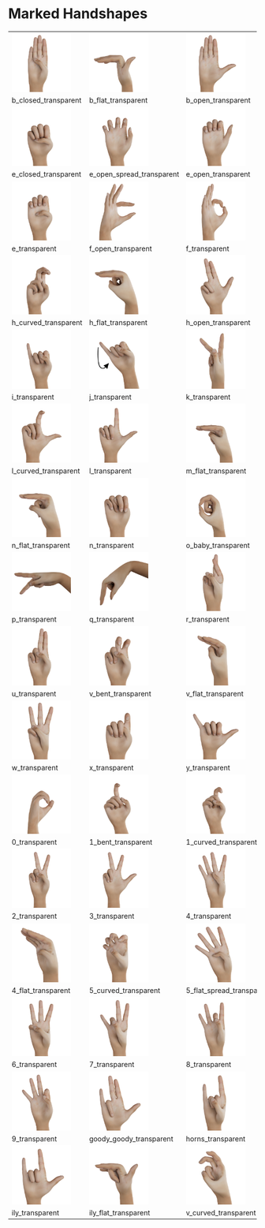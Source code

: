 # Marked Handshapes

<table>
  <tr>
    <td><img src="b_closed_transparent.png" alt="b_closed_transparent" width="120px"></td>
    <td><img src="b_flat_transparent.png" alt="b_flat_transparent" width="120px"></td>
    <td><img src="b_open_transparent.png" alt="b_open_transparent" width="120px"></td>
    <td><img src="d_transparent.png" alt="d_transparent" width="120px"></td>
   </tr>
  <tr>
    <td>b_closed_transparent</td>
    <td>b_flat_transparent</td>
    <td>b_open_transparent</td>
    <td>d_transparent</td>
  </tr>

  <tr>
    <td><img src="e_closed_transparent.png" alt="e_closed_transparent" width="120px"></td>
    <td><img src="e_open_spread_transparent.png" alt="e_open_spread_transparent" width="120px"></td>
    <td><img src="e_open_transparent.png" alt="e_open_transparent" width="120px"></td>
    <td><img src="e_spread_transparent.png" alt="e_spread_transparent" width="120px"></td>
   </tr>
  <tr>
    <td>e_closed_transparent</td>
    <td>e_open_spread_transparent</td>
    <td>e_open_transparent</td>
    <td>e_spread_transparent</td>
  </tr>
  
  <tr>
    <td><img src="e_transparent.png" alt="e_transparent" width="120px"></td>
    <td><img src="f_open_transparent.png" alt="f_open_transparent" width="120px"></td>
    <td><img src="f_transparent.png" alt="f_transparent" width="120px"></td>
    <td><img src="g_transparent.png" alt="g_transparent" width="120px"></td>
   </tr>
  <tr>
    <td>e_transparent</td>
    <td>f_open_transparent</td>
    <td>f_transparent</td>
    <td>g_transparent</td>
  </tr>
  
  <tr>
    <td><img src="h_curved_transparent.png" alt="h_curved_transparent" width="120px"></td>
    <td><img src="h_flat_transparent.png" alt="h_flat_transparent" width="120px"></td>
    <td><img src="h_open_transparent.png" alt="h_open_transparent" width="120px"></td>
    <td><img src="h_transparent.png" alt="h_transparent" width="120px"></td>
   </tr>
  <tr>
    <td>h_curved_transparent</td>
    <td>h_flat_transparent</td>
    <td>h_open_transparent</td>
    <td>h_transparent</td>
  </tr>
  
  <tr>
    <td><img src="i_transparent.png" alt="i_transparent" width="120px"></td>
    <td><img src="j_transparent.png" alt="j_transparent" width="120px"></td>
    <td><img src="k_transparent.png" alt="k_transparent" width="120px"></td>
    <td><img src="l_bent_transparent.png" alt="l_bent_transparent" width="120px"></td>
   </tr>
  <tr>
    <td>i_transparent</td>
    <td>j_transparent</td>
    <td>k_transparent</td>
    <td>l_bent_transparent</td>
  </tr>
  
  <tr>
    <td><img src="l_curved_transparent.png" alt="l_curved_transparent" width="120px"></td>
    <td><img src="l_transparent.png" alt="l_transparent" width="120px"></td>
    <td><img src="m_flat_transparent.png" alt="m_flat_transparent" width="120px"></td>
    <td><img src="m_transparent.png" alt="m_transparent" width="120px"></td>
   </tr>
  <tr>
    <td>l_curved_transparent</td>
    <td>l_transparent</td>
    <td>m_flat_transparent</td>
    <td>m_transparent</td>
  </tr>
  
  <tr>
    <td><img src="n_flat_transparent.png" alt="n_flat_transparent" width="120px"></td>
    <td><img src="n_transparent.png" alt="n_transparent" width="120px"></td>
    <td><img src="o_baby_transparent.png" alt="o_baby_transparent" width="120px"></td>
    <td><img src="o_flat_transparent.png" alt="o_flat_transparent" width="120px"></td>
   </tr>
  <tr>
    <td>n_flat_transparent</td>
    <td>n_transparent</td>
    <td>o_baby_transparent</td>
    <td>o_flat_transparent</td>
  </tr>
  
  <tr>
    <td><img src="p_transparent.png" alt="p_transparent" width="120px"></td>
    <td><img src="q_transparent.png" alt="q_transparent" width="120px"></td>
    <td><img src="r_transparent.png" alt="r_transparent" width="120px"></td>
    <td><img src="t_transparent.png" alt="t_transparent" width="120px"></td>
   </tr>
  <tr>
    <td>p_transparent</td>
    <td>q_transparent</td>
    <td>r_transparent</td>
    <td>t_transparent</td>
  </tr>
  
  <tr>
    <td><img src="u_transparent.png" alt="u_transparent" width="120px"></td>
    <td><img src="v_bent_transparent.png" alt="v_bent_transparent" width="120px"></td>
    <td><img src="v_flat_transparent.png" alt="v_flat_transparent" width="120px"></td>
    <td><img src="v_transparent.png" alt="v_transparent" width="120px"></td>
   </tr>
  <tr>
    <td>u_transparent</td>
    <td>v_bent_transparent</td>
    <td>v_flat_transparent</td>
    <td>v_transparent</td>
  </tr>
  
  <tr>
    <td><img src="w_transparent.png" alt="w_transparent" width="120px"></td>
    <td><img src="x_transparent.png" alt="x_transparent" width="120px"></td>
    <td><img src="y_transparent.png" alt="y_transparent" width="120px"></td>
    <td><img src="z_transparent.png" alt="z_transparent" width="120px"></td>
   </tr>
  <tr>
    <td>w_transparent</td>
    <td>x_transparent</td>
    <td>y_transparent</td>
    <td>z_transparent</td>
  </tr>

<tr>
    <td><img src="0_transparent.png" alt="0_transparent" width="120px"></td>
    <td><img src="1_bent_transparent.png" alt="1_bent_transparent" width="120px"></td>
    <td><img src="1_curved_transparent.png" alt="1_curved_transparent" width="120px"></td>
    <td><img src="1_flat_transparent.png" alt="1_flat_transparent" width="120px"></td>
   </tr>
  <tr>
    <td>0_transparent</td>
    <td>1_bent_transparent</td>
    <td>1_curved_transparent</td>
    <td>1_flat_transparent</td>
  </tr>

<tr>
    <td><img src="2_transparent.png" alt="2_transparent" width="120px"></td>
    <td><img src="3_transparent.png" alt="3_transparent" width="120px"></td>
    <td><img src="4_transparent.png" alt="4_transparent" width="120px"></td>
    <td><img src="4_curved_transparent.png" alt="4_curved_transparent" width="120px"></td>
   </tr>
  <tr>
    <td>2_transparent</td>
    <td>3_transparent</td>
    <td>4_transparent</td>
    <td>4_curved_transparent</td>
  </tr>

<tr>
    <td><img src="4_flat_transparent.png" alt="4_flat_transparent" width="120px"></td>
    <td><img src="5_curved_transparent.png" alt="5_curved_transparent" width="120px"></td>
    <td><img src="5_flat_spread_transparent.png" alt="5_flat_spread_transparent" width="120px"></td>
    <td><img src="5_stacked_transparent.png" alt="5_stacked_transparent" width="120px"></td>
   </tr>
  <tr>
    <td>4_flat_transparent</td>
    <td>5_curved_transparent</td>
    <td>5_flat_spread_transparent</td>
    <td>5_stacked_transparent</td>
  </tr>

<tr>
    <td><img src="6_transparent.png" alt="6_transparent" width="120px"></td>
    <td><img src="7_transparent.png" alt="7_transparent" width="120px"></td>
    <td><img src="8_transparent.png" alt="8_transparent" width="120px"></td>
    <td><img src="8_open_transparent.png" alt="8_open_transparent" width="120px"></td>
   
   </tr>
  <tr>
    <td>6_transparent</td>
    <td>7_transparent</td>
    <td>8_transparent</td>
    <td>8_open_transparent</td>
  </tr>

  <tr>
    <td><img src="9_transparent.png" alt="9_transparent" width="120px"></td>
    <td><img src="goody_goody_transparent.png" alt="goody_goody_transparent" width="120px"></td>
    <td><img src="horns_transparent.png" alt="horns_transparent" width="120px"></td>
    <td><img src="horns_flat_transparent.png" alt="horns_flat_transparent" width="120px"></td>
   </tr>
  <tr>
    <td>9_transparent</td>
    <td>goody_goody_transparent</td>
    <td>horns_transparent</td>
    <td>horns_flat_transparent</td>
  </tr>

<tr>
    <td><img src="ily_transparent.png" alt="ily_transparent" width="120px"></td>
    <td><img src="ily_flat_transparent.png" alt="ily_flat_transparent" width="120px"></td>
    <td><img src="v_curved_transparent.png" alt="v_curved_transparent" width="120px"></td>
   </tr>
  <tr>
    <td>ily_transparent</td>
    <td>ily_flat_transparent</td>
    <td>v_curved_transparent</td>
  </tr>
</table>
